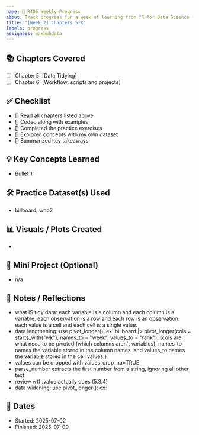 ```yaml
---
name: 📘 R4DS Weekly Progress
about: Track progress for a week of learning from "R for Data Science (2e)"
title: "[Week 2] Chapters 5-X"
labels: progress
assignees: maxhubdata
---
```



## 📚 Chapters Covered
- [ ] Chapter 5: [Data Tidying]
- [ ] Chapter 6: [Workflow: scripts and projects]

## ✅ Checklist

- [] Read all chapters listed above
- [] Coded along with examples
- [] Completed the practice exercises
- [] Explored concepts with my own dataset
- [] Summarized key takeaways

## 💡 Key Concepts Learned
- Bullet 1:

## 🛠️ Practice Dataset(s) Used
- billboard, who2

## 📊 Visuals / Plots Created
- 

## 🧪 Mini Project (Optional)
- n/a 

## 📝 Notes / Reflections
- what IS tidy data: each variable is a column and each column is a variable. each observation is a row and each row is an observation. each value is a cell and each cell is a single value. 
- data lengthening: use pivot_longer(), ex: billboard |> pivot_longer(cols = starts_with("wk"), names_to = "week", values_to = "rank"). {cols are what need to be pivoted (which columns aren't variables), names_to names the variable stored in the column names, and values_to names the variable stored in the cell values.}
- values can be dropped with values_drop_na=TRUE
- parse_number extracts the first number from a string, ignoring all other text
- review wtf .value actually does (5.3.4)
- data widening: use pivot_longer(): ex: 

## 📅 Dates
- Started: 2025-07-02
- Finished: 2025-07-09
